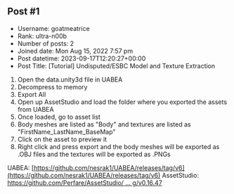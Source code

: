 ## Post #1
- Username: goatmeatrice
- Rank: ultra-n00b
- Number of posts: 2
- Joined date: Mon Aug 15, 2022 7:57 pm
- Post datetime: 2023-09-17T12:20:27+00:00
- Post Title: [Tutorial] Undisputed/ESBC Model and Texture Extraction

1. Open the data.unity3d file in UABEA
2. Decompress to memory
3. Export All
4. Open up AssetStudio and load the folder where you exported the assets from UABEA
5. Once loaded, go to asset list
6. Body meshes are listed as "Body" and textures are listed as "FirstName_LastName_BaseMap"
7. Click on the asset to preview it
8. Right click and press export and the body meshes will be exported as .OBJ files and the textures will be exported as .PNGs

UABEA: [https://github.com/nesrak1/UABEA/releases/tag/v6](https://github.com/nesrak1/UABEA/releases/tag/v6)
AssetStudio: [https://github.com/Perfare/AssetStudio/ ... g/v0.16.47](https://github.com/Perfare/AssetStudio/releases/tag/v0.16.47)
